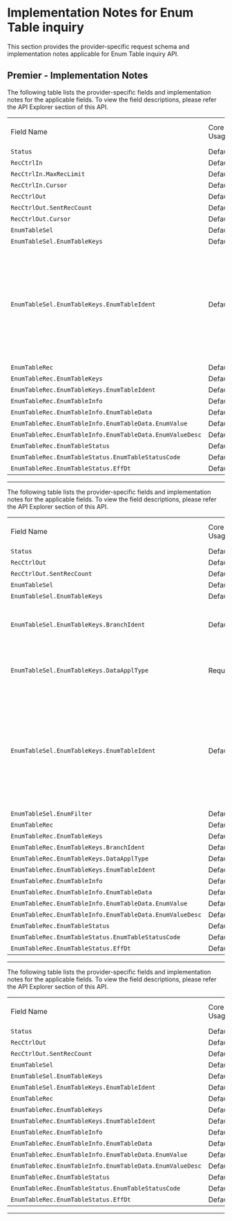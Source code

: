 # Implementation Notes for Enum Table inquiry

This section provides the provider-specific request schema and implementation notes applicable for Enum Table inquiry API.


<!--
type: tab
titles: Premier
-->

## Premier - Implementation Notes

 

 <!--
type: tab
titles: By Branch, By DataDesc, By RelSpec
-->


The following table lists the provider-specific fields and implementation notes for the applicable fields. To view the field descriptions, please refer the API Explorer section of this API.

   <table cellspacing="0">
        <col  />
        <col  />
        <col  />
        <col  />
        <tbody>
            <tr>
                <td>Field Name</td>
                <td>Core Usage</td>
                <td>Core Field length</td>
                <td>Implementation Note</td>
            </tr>
            <tr>
                <td><code>Status</code>
                </td>
                <td>Default</td>
                <td>Default</td>
                <td>&#160;</td>
            </tr>
            <tr>
                <td><code>RecCtrlIn</code>
                </td>
                <td>Default</td>
                <td>Default</td>
                <td>&#160;</td>
            </tr>
            <tr>
                <td><code>RecCtrlIn.MaxRecLimit</code>
                </td>
                <td>Default</td>
                <td>Default</td>
                <td>&#160;</td>
            </tr>
            <tr>
                <td><code>RecCtrlIn.Cursor</code>
                </td>
                <td>Default</td>
                <td>Default</td>
                <td>&#160;</td>
            </tr>
            <tr>
                <td><code>RecCtrlOut</code>
                </td>
                <td>Default</td>
                <td>Default</td>
                <td>&#160;</td>
            </tr>
            <tr>
                <td><code>RecCtrlOut.SentRecCount</code>
                </td>
                <td>Default</td>
                <td>Default</td>
                <td>&#160;</td>
            </tr>
            <tr>
                <td><code>RecCtrlOut.Cursor</code>
                </td>
                <td>Default</td>
                <td>Default</td>
                <td>&#160;</td>
            </tr>
            <tr>
                <td><code>EnumTableSel</code>
                </td>
                <td>Default</td>
                <td>Default</td>
                <td>&#160;</td>
            </tr>
            <tr>
                <td><code>EnumTableSel.EnumTableKeys</code>
                </td>
                <td>Default</td>
                <td>Default</td>
                <td>&#160;</td>
            </tr>
            <tr style="height : 60px;">
                <td><code>EnumTableSel.EnumTableKeys.EnumTableIdent</code>
                </td>
                <td>Default</td>
                <td>Default</td>
                <td>"Region" refers to a Branch Region, also known as Originating Branch.
    "Branch" refers to Accounting Branch/Group also known as Responsible Branch.  </td>
            </tr>
            <tr>
                <td><code>EnumTableRec</code>
                </td>
                <td>Default</td>
                <td>Default</td>
                <td>&#160;</td>
            </tr>
            <tr>
                <td><code>EnumTableRec.EnumTableKeys</code>
                </td>
                <td>Default</td>
                <td>Default</td>
                <td>&#160;</td>
            </tr>
            <tr>
                <td><code>EnumTableRec.EnumTableKeys.EnumTableIdent</code>
                </td>
                <td>Default</td>
                <td>Default</td>
                <td>&#160;</td>
            </tr>
            <tr>
                <td><code>EnumTableRec.EnumTableInfo</code>
                </td>
                <td>Default</td>
                <td>Default</td>
                <td>&#160;</td>
            </tr>
            <tr>
                <td><code>EnumTableRec.EnumTableInfo.EnumTableData</code>
                </td>
                <td>Default</td>
                <td>Default</td>
                <td>&#160;</td>
            </tr>
            <tr>
                <td><code>EnumTableRec.EnumTableInfo.EnumTableData.EnumValue</code>
                </td>
                <td>Default</td>
                <td>Default</td>
                <td>&#160;</td>
            </tr>
            <tr>
                <td><code>EnumTableRec.EnumTableInfo.EnumTableData.EnumValueDesc</code>
                </td>
                <td>Default</td>
                <td>Default</td>
                <td>&#160;</td>
            </tr>
            <tr>
                <td><code>EnumTableRec.EnumTableStatus</code>
                </td>
                <td>Default</td>
                <td>Default</td>
                <td>&#160;</td>
            </tr>
            <tr>
                <td><code>EnumTableRec.EnumTableStatus.EnumTableStatusCode</code>
                </td>
                <td>Default</td>
                <td>Default</td>
                <td>&#160;</td>
            </tr>
            <tr>
                <td><code>EnumTableRec.EnumTableStatus.EffDt</code>
                </td>
                <td>Default</td>
                <td>Default</td>
                <td>&#160;</td>
            </tr>
        </tbody>
</table>

---

<!--type: tab --> 

The following table lists the provider-specific fields and implementation notes for the applicable fields. To view the field descriptions, please refer the API Explorer section of this API.

<table cellspacing="0">
           
<col  />
<col />
<col />
<col />
<tbody>
    <tr>
        <td>Field Name</td>
        <td>Core Usage</td>
        <td>Core Field length</td>
        <td>Implementation Note</td>
    </tr>
    <tr>
        <td><code>Status</code></td>
        <td>Default</td>
        <td>Default</td>
        <td>&#160;</td>
    </tr>
    <tr>
        <td><code>RecCtrlOut</code></td>
        <td>Default</td>
        <td>Default</td>
        <td>&#160;</td>
    </tr>
    <tr>
        <td><code>RecCtrlOut.SentRecCount</code></td>
        <td>Default</td>
        <td>Default</td>
        <td>&#160;</td>
    </tr>
    <tr>
        <td><code>EnumTableSel</code></td>
        <td>Default</td>
        <td>Default</td>
        <td>&#160;</td>
    </tr>
    <tr>
        <td><code>EnumTableSel.EnumTableKeys</code></td>
        <td>Default</td>
        <td>Default</td>
        <td>&#160;</td>
    </tr>
    <tr>
        <td><code>EnumTableSel.EnumTableKeys.BranchIdent</code></td>
        <td>Default</td>
        <td>Default</td>
        <td>If no branch is input, Premier searches using the default branch name.</td>
    </tr>
    <tr>
        <td><code>EnumTableSel.EnumTableKeys.DataApplType</code></td>
        <td>Required</td>
        <td>Default</td>
        <td>Required only if the BranchIdent value is sent in the request.</td>
    </tr>
    <tr>
        <td><code>EnumTableSel.EnumTableKeys.EnumTableIdent</code></td>
        <td>Default</td>
        <td>Default</td>
        <td>"Region" refers to a Branch Region, also known as Originating Branch.
"Branch" refers to Accounting Branch/Group also known as Responsible Branch.  </td>
    </tr>
    <tr>
        <td><code>EnumTableSel.EnumFilter</code></td>
        <td>Default</td>
        <td>Default</td>
        <td>&#160;</td>
    </tr>
    <tr>
        <td><code>EnumTableRec</code></td>
        <td>Default</td>
        <td>Default</td>
        <td>&#160;</td>
    </tr>
    <tr>
        <td><code>EnumTableRec.EnumTableKeys</code></td>
        <td>Default</td>
        <td>Default</td>
        <td>&#160;</td>
    </tr>
    <tr>
        <td><code>EnumTableRec.EnumTableKeys.BranchIdent</code></td>
        <td>Default</td>
        <td>Default</td>
        <td>&#160;</td>
    </tr>
    <tr>
        <td><code>EnumTableRec.EnumTableKeys.DataApplType</code></td>
        <td>Default</td>
        <td>Default</td>
        <td>&#160;</td>
    </tr>
    <tr>
        <td><code>EnumTableRec.EnumTableKeys.EnumTableIdent</code></td>
        <td>Default</td>
        <td>Default</td>
        <td>&#160;</td>
    </tr>
    <tr>
        <td><code>EnumTableRec.EnumTableInfo</code></td>
        <td>Default</td>
        <td>Default</td>
        <td>&#160;</td>
    </tr>
    <tr>
        <td><code>EnumTableRec.EnumTableInfo.EnumTableData</code></td>
        <td>Default</td>
        <td>Default</td>
        <td>&#160;</td>
    </tr>
    <tr>
        <td><code>EnumTableRec.EnumTableInfo.EnumTableData.EnumValue</code></td>
        <td>Default</td>
        <td>Default</td>
        <td>&#160;</td>
    </tr>
    <tr>
        <td><code>EnumTableRec.EnumTableInfo.EnumTableData.EnumValueDesc</code></td>
        <td>Default</td>
        <td>Default</td>
        <td>&#160;</td>
    </tr>
    <tr>
        <td><code>EnumTableRec.EnumTableStatus</code></td>
        <td>Default</td>
        <td>Default</td>
        <td>&#160;</td>
    </tr>
    <tr>
        <td><code>EnumTableRec.EnumTableStatus.EnumTableStatusCode</code></td>
        <td>Default</td>
        <td>Default</td>
        <td>&#160;</td>
    </tr>
    <tr>
        <td><code>EnumTableRec.EnumTableStatus.EffDt</code></td>
        <td>Default</td>
        <td>Default</td>
        <td>&#160;</td>
    </tr>
</tbody>
</table>

---

<!--type: tab --> 
The following table lists the provider-specific fields and implementation notes for the applicable fields. To view the field descriptions, please refer the API Explorer section of this API.

 <table cellspacing="0">           
    <col />
    <col />
    <col />
    <col />
    <tbody>
        <tr>
            <td>Field Name</td>
            <td>Core Usage</td>
            <td>Core Field length</td>
            <td>Implementation Note</td>
        </tr>
        <tr>
            <td><code>Status</code></td>
            <td>Default</td>
            <td>Default</td>
            <td>&#160;</td>
        </tr>
        <tr>
            <td><code>RecCtrlOut</code></td>
            <td>Default</td>
            <td>Default</td>
            <td>&#160;</td>
        </tr>
        <tr>
            <td><code>RecCtrlOut.SentRecCount</code></td>
            <td>Default</td>
            <td>Default</td>
            <td>&#160;</td>
        </tr>
        <tr>
            <td><code>EnumTableSel</code></td>
            <td>Default</td>
            <td>Default</td>
            <td>&#160;</td>
        </tr>
        <tr>
            <td><code>EnumTableSel.EnumTableKeys</code></td>
            <td>Default</td>
            <td>Default</td>
            <td>&#160;</td>
        </tr>
        <tr>
            <td><code>EnumTableSel.EnumTableKeys.EnumTableIdent</code></td>
            <td>Default</td>
            <td>Default</td>
            <td>&#160;</td>
        </tr>
        <tr>
            <td><code>EnumTableRec</code></td>
            <td>Default</td>
            <td>Default</td>
            <td>&#160;</td>
        </tr>
        <tr>
            <td><code>EnumTableRec.EnumTableKeys</code></td>
            <td>Default</td>
            <td>Default</td>
            <td>&#160;</td>
        </tr>
        <tr>
            <td><code>EnumTableRec.EnumTableKeys.EnumTableIdent</code></td>
            <td>Default</td>
            <td>Default</td>
            <td>&#160;</td>
        </tr>
        <tr>
            <td><code>EnumTableRec.EnumTableInfo</code></td>
            <td>Default</td>
            <td>Default</td>
            <td>&#160;</td>
        </tr>
        <tr>
            <td><code>EnumTableRec.EnumTableInfo.EnumTableData</code></td>
            <td>Default</td>
            <td>Default</td>
            <td>&#160;</td>
        </tr>
        <tr>
            <td><code>EnumTableRec.EnumTableInfo.EnumTableData.EnumValue</code></td>
            <td>Default</td>
            <td>Default</td>
            <td>&#160;</td>
        </tr>
        <tr>
            <td><code>EnumTableRec.EnumTableInfo.EnumTableData.EnumValueDesc</code></td>
            <td>Default</td>
            <td>Default</td>
            <td>&#160;</td>
        </tr>
        <tr>
            <td><code>EnumTableRec.EnumTableStatus</code></td>
            <td>Default</td>
            <td>Default</td>
            <td>&#160;</td>
        </tr>
        <tr>
            <td><code>EnumTableRec.EnumTableStatus.EnumTableStatusCode</code></td>
            <td>Default</td>
            <td>Default</td>
            <td>&#160;</td>
        </tr>
        <tr>
            <td><code>EnumTableRec.EnumTableStatus.EffDt</code></td>
            <td>Default</td>
            <td>Default</td>
            <td>&#160;</td>
        </tr>
    </tbody>
</table>

---

<!--type: tab-end -->
<!--type: tab-end -->